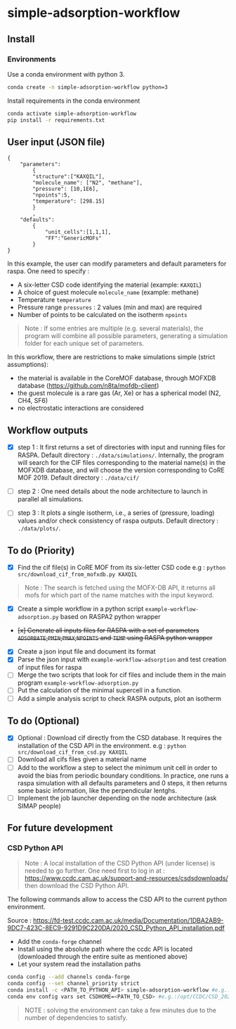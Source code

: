 # simple-adsorption-workflow

## Install

### Environments 
Use a conda environment with python 3.
```bash
conda create -n simple-adsorption-workflow python=3
```

Install requirements in the conda environment
```bash
conda activate simple-adsorption-workflow
pip install -r requirements.txt
```
## User input (JSON file)

```
{
    "parameters":
        {
        "structure":["KAXQIL"],
        "molecule_name": ["N2", "methane"],
        "pressure": [10,1E6],
        "npoints":5,
        "temperature": [298.15]
        }
        ,
    "defaults":
        {
            "unit_cells":[1,1,1],
            "FF":"GenericMOFs"
        }
}
```
In this example, the user can modify parameters and default parameters for raspa. One need to specify :
- A six-letter CSD code identifying the material (example: `KAXQIL`)
- A choice of guest molecule `molecule_name` (example: methane)
- Temperature `temperature`
- Pressure range `pressures` : 2 values (min and max) are required
- Number of points to be calculated on the isotherm `npoints`

> Note : If some entries are multiple (e.g. several materials), the program will combine all possible parameters, generating a simulation folder for each unique set of parameters.


In this workflow, there are restrictions to make simulations simple (strict assumptions):

- the material is available in the CoreMOF database, through MOFXDB database (https://github.com/n8ta/mofdb-client)
- the guest molecule is a rare gas (Ar, Xe) or has a spherical model (N2, CH4, SF6)
- no electrostatic interactions are considered

## Workflow outputs

- [x] step 1 : It first returns a set of directories with input and running files for RASPA. 
Default directory : `./data/simulations/`.
Internally, the program will search for the CIF files corresponding to the material name(s) in the MOFXDB database, and will choose the version corresponding to CoRE MOF 2019. 
Default directory : `./data/cif/`

- [ ] step 2 : One need details about the node architecture to launch in parallel all simulations.

- [ ] step 3 : It plots a single isotherm, i.e., a series of (pressure, loading) values and/or check consistency of raspa outputs.
Default directory : `./data/plots/`.

## To do (Priority)
- [x] Find the cif file(s) in CoRE MOF from its six-letter CSD code
e.g : `python src/download_cif_from_mofxdb.py KAXQIL`

> Note : The search is fetched using the MOFX-DB API, it returns all mofs for which part of the name matches with the input keyword.
- [x] Create a simple workflow in a python script `example-workflow-adsorption.py` based on RASPA2 python wrapper
- ~~[x] Generate all inputs files for RASPA with a set of parameters `ADSORBATE`,`PMIN`,`PMAX`,`NPOINTS` and `TEMP` using RASPA python wrapper~~
- [x] Create a json input file and document its format
- [x] Parse the json input with `example-workflow-adsorption` and test creation of input files for raspa
- [ ] Merge the two scripts that look for cif files and include them in the main program `example-workflow-adsorption.py`
- [ ] Put the calculation of the minimal supercell in a function.
- [ ] Add a simple analysis script to check RASPA outputs, plot an isotherm

## To do (Optional)

- [x] Optional : Download cif directly from the CSD database. It requires the installation of the CSD API in the environment.
e.g : `python src/download_cif_from_csd.py KAXQIL`
- [ ] Download all cifs files given a material name
- [ ] Add to the workflow a step to select the minimum unit cell in order to avoid the bias from periodic boundary conditions. In practice, one runs a raspa simulation with all defaults parameters and 0 steps, it then returns some basic information, like the perpendicular lentghs. 
- [ ] Implement the job launcher depending on the node architecture (ask SIMAP people)

## For future development

### CSD Python API

> Note : A local installation of the CSD Python API (under license) is needed to go further. One need first to log in at :
https://www.ccdc.cam.ac.uk/support-and-resources/csdsdownloads/
then download the CSD Python API.

The following commands allow to access the CSD API to the current python environment.


Source : https://fd-test.ccdc.cam.ac.uk/media/Documentation/1DBA2AB9-9DC7-423C-8EC9-9291D9C220DA/2020_CSD_Python_API_installation.pdf
* Add the `conda-forge` channel
* Install using the absolute path where the ccdc API is located (downloaded through the entire suite as mentioned above)
* Let your system read the installation paths
```Bash
conda config --add channels conda-forge
conda config --set channel_priority strict
conda install -c <PATH_TO_PYTHON_API> simple-adsorption-workflow #e.g.:/opt/CCDC/Python_API_2022/ccdc_conda_channel simple-adsorption-workflow
conda env config vars set CSDHOME=<PATH_TO_CSD> #e.g.:/opt/CCDC/CSD_2022
```

> NOTE : solving the environment can take a few minutes due to the number of dependencies to satisfy.
